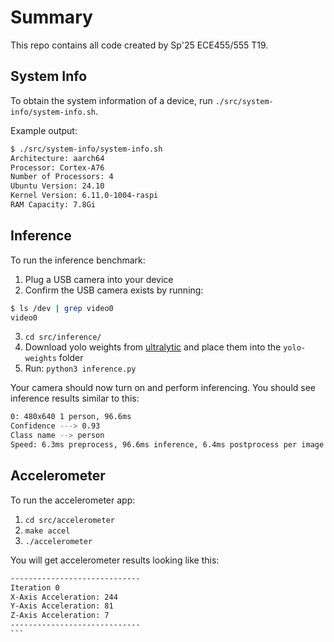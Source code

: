 # Summary
This repo contains all code created by Sp'25 ECE455/555 T19.

## System Info
To obtain the system information of a device, run `./src/system-info/system-info.sh`.

Example output:
```bash
$ ./src/system-info/system-info.sh 
Architecture: aarch64
Processor: Cortex-A76
Number of Processors: 4
Ubuntu Version: 24.10
Kernel Version: 6.11.0-1004-raspi
RAM Capacity: 7.8Gi
```

## Inference
To run the inference benchmark:
1. Plug a USB camera into your device
2. Confirm the USB camera exists by running:
```bash
$ ls /dev | grep video0
video0
```
3. `cd src/inference/`
4. Download yolo weights from [ultralytic](https://docs.ultralytics.com/models/yolov8/) and place them into the `yolo-weights` folder
5. Run: `python3 inference.py`

Your camera should now turn on and perform inferencing. You should see inference results similar to this:
```bash
0: 480x640 1 person, 96.6ms
Confidence ---> 0.93
Class name --> person
Speed: 6.3ms preprocess, 96.6ms inference, 6.4ms postprocess per image at shape (1, 3, 480, 640)
```

## Accelerometer
To run the accelerometer app:
1. `cd src/accelerometer`
2. `make accel`
3. `./accelerometer`
 
You will get accelerometer results looking like this:
````bash
-----------------------------
Iteration 0
X-Axis Acceleration: 244 
Y-Axis Acceleration: 81 
Z-Axis Acceleration: 7 
-----------------------------
```
